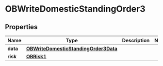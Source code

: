 
# OBWriteDomesticStandingOrder3

## Properties
Name | Type | Description | Notes
------------ | ------------- | ------------- | -------------
**data** | [**OBWriteDomesticStandingOrder3Data**](OBWriteDomesticStandingOrder3Data.md) |  | 
**risk** | [**OBRisk1**](OBRisk1.md) |  | 



